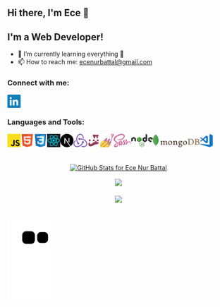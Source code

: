 ## Hi there, I'm Ece 👋

## I'm a Web Developer!

- 🌱 I’m currently learning everything 🤣
- 📫 How to reach me: <span><a href="mailto:ecenurbattal@gmail.com">ecenurbattal@gmail.com</a></span>

### Connect with me:

<p align="left">
<a href="https://www.linkedin.com/in/ece-nur-battal-9976481b4/" target="blank"><img align="center" src="https://github.com/ecenurbattal/ecenurbattal/blob/main/icons/social/linkedin.svg" alt="ecenurbattal" height="30" /></a>
</p>

### Languages and Tools:

[<img align="left" src="https://github.com/ecenurbattal/ecenurbattal/blob/main/icons/tech/javascript.svg" alt="Javascript" height="30" />](https://www.javascript.com)
[<img align="left" src="https://github.com/ecenurbattal/ecenurbattal/blob/main/icons/tech/html5.svg" alt="Html5" height="30" />](https://developer.mozilla.org/en-US/docs/Glossary/HTML5)
[<img align="left" src="https://github.com/ecenurbattal/ecenurbattal/blob/main/icons/tech/css3.svg" alt="Css3" height="30" />](https://developer.mozilla.org/en-US/docs/Web/CSS)
[<img align="left" src="https://github.com/ecenurbattal/ecenurbattal/blob/main/icons/tech/react.svg" alt="ReactJS" height="30" />](https://reactjs.org)
[<img align="left" src="https://github.com/ecenurbattal/ecenurbattal/blob/main/icons/tech/nextdotjs.svg" alt="NextJS" height="30" />](https://nextjs.org)
[<img align="left" src="https://github.com/ecenurbattal/ecenurbattal/blob/main/icons/tech/redux.svg" alt="Redux" height="30" />](https://redux.js.org)
[<img align="left" src="https://github.com/ecenurbattal/ecenurbattal/blob/main/icons/tech/jest.svg" alt="Jest" height="30" />](https://jestjs.io)
[<img align="left" src="https://github.com/ecenurbattal/ecenurbattal/blob/main/icons/tech/styled-components.png" alt="Styled Components" height="30" />](https://styled-components.com)
[<img align="left" src="https://github.com/ecenurbattal/ecenurbattal/blob/main/icons/tech/sass.svg" alt="Sass" height="30" />](https://sass-lang.com/guide)
[<img align="left" src="https://github.com/ecenurbattal/ecenurbattal/blob/main/icons/tech/nodejs.svg" alt="NodeJS" height="30" />](https://nodejs.org)
[<img align="left" src="https://github.com/ecenurbattal/ecenurbattal/blob/main/icons/tech/mongodb.svg" alt="MongoDB" height="30" />](https://www.mongodb.com)
[<img align="left" src="https://github.com/ecenurbattal/ecenurbattal/blob/main/icons/tech/visual-studio-code.svg" alt="Visual Studio Code" height="30" />](https://code.visualstudio.com)

<br />
<br />
<br />
<br />

<div align="center">
<a align="center" href="https://github.com/anuraghazra/github-readme-stats">
  <img src="https://github-readme-stats.vercel.app/api?username=ecenurbattal&show_icons=true&include_all_commits=true&count_private=true&theme=jolly&layout=compact" alt="GitHub Stats for Ece Nur Battal" width="700">
</a></div>

<br />

<div align="center">
<a align="center" href="https://github.com/anuraghazra/github-readme-stats">
  <img src="https://github-readme-streak-stats.herokuapp.com?user=ecenurbattal&theme=jolly" width="700">
</a></div>

<br />

<div align="center">
  <a align="center" href="https://github.com/anuraghazra/github-readme-stats">
  <img align="center" src="https://github-readme-stats.vercel.app/api/top-langs/?username=ecenurbattal&layout=compact&theme=radical" />
</a>
</div>

<br />

![ecenurbattal snake gif](https://github.com/ecenurbattal/ecenurbattal/blob/output/github-contribution-grid-snake.svg)

